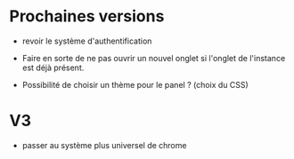 # Prochaines versions
- revoir le système d'authentification

- Faire en sorte de ne pas ouvrir un nouvel onglet si l'onglet de l'instance est déjà présent.
- Possibilité de choisir un thème pour le panel ? (choix du CSS)

# V3
- passer au système plus universel de chrome
